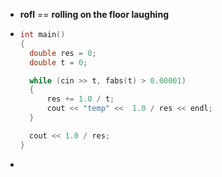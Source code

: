 + **rofl** == **rolling on the floor laughing**

+ ```cpp
  int main()
  {
  	double res = 0;
  	double t = 0;
  
  	while (cin >> t, fabs(t) > 0.00001)
  	{
  		res += 1.0 / t;
  		cout << "temp" <<  1.0 / res << endl;
  	}
  
  	cout << 1.0 / res;
  }
  
  ```

+ 